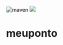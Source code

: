 ![maven](https://github.com/fcobello/meuponto/workflows/maven/badge.svg)
![](https://img.shields.io/github/license/fcobello/meuponto)

# meuponto
